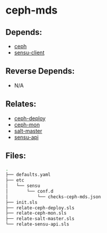# ceph-mds

## Depends:

  -  [ceph](/salt/ceph)
  -  [sensu-client](/salt/sensu-client)

## Reverse Depends:

  -  N/A

## Relates:

  -  [ceph-deploy](/salt/ceph-deploy)
  -  [ceph-mon](/salt/ceph-mon)
  -  [salt-master](/salt/salt-master)
  -  [sensu-api](/salt/sensu-api)

## Files:

```bash
.
├── defaults.yaml
├── etc
│   └── sensu
│       └── conf.d
│           └── checks-ceph-mds.json
├── init.sls
├── relate-ceph-deploy.sls
├── relate-ceph-mon.sls
├── relate-salt-master.sls
└── relate-sensu-api.sls
```
